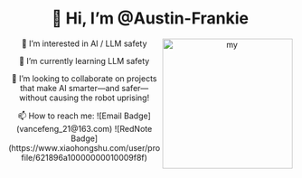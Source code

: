 <div style="text-align: center;">
    <h1>👋 Hi, I’m @Austin-Frankie</h1>
    <img align='right' src="https://media.giphy.com/media/M9gbBd9nbDrOTu1Mqx/giphy.gif" width="230" alt="my">
    <p>👀 I’m interested in AI / LLM safety</p>
    <p>🌱 I’m currently learning LLM safety</p>
    <p>💞️ I’m looking to collaborate on projects that make AI smarter—and safer—without causing the robot uprising!</p>
    <p>📫 How to reach me: ![Email Badge](vancefeng_21@163.com) ![RedNote Badge](https://www.xiaohongshu.com/user/profile/621896a10000000010009f8f)</p>
</div>
<!---
Austin-Frankie/Austin-Frankie is a ✨ special ✨ repository because its `README.md` (this file) appears on your GitHub profile.
You can click the Preview link to take a look at your changes.
--->

